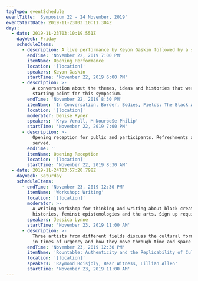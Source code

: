 ```yaml
---
tagType: eventSchedule
eventTitle: 'Symposium 22 - 24 November, 2019'
eventStartDate: 2019-11-23T03:10:11.304Z
days:
  - date: 2019-11-23T03:10:19.551Z
    dayWeek: Friday
    scheduleItems:
      - description: A live performance by Keyon Gaskin followed by a short talk.
        endTime: 'November 22, 2019 7:00 PM'
        itemName: Opening Performance
        location: '[location]'
        speakers: Keyon Gaskin
        startTime: 'November 22, 2019 6:00 PM'
      - description: >-
          A conversation about the themes, ideas and histories that were the
          starting point for this symposium.
        endTime: 'November 22, 2019 8:30 PM'
        itemName: 'In Conversation, Border, Bodies, Fields: The Black Aesthetic Revisited'
        location: '[location]'
        moderator: Denise Ryner
        speakers: 'Krys Verall, M NourbeSe Philip'
        startTime: 'November 22, 2019 7:00 PM'
      - description: >-
          Opening reception for public and participants. Refreshments and snacks
          served.
        endTime: ''
        itemName: Opening Reception
        location: '[location]'
        startTime: 'November 22, 2019 8:30 AM'
  - date: 2019-11-24T03:57:20.798Z
    dayWeek: Saturday
    scheduleItems:
      - endTime: 'November 23, 2019 12:30 PM'
        itemName: 'Workshop: Writing'
        location: '[location]'
        moderator: >-
          A writing workshop for thinking and writing about black creative
          histories, feminst epistemologies and the arts. Sign up required.
        speakers: Jessica Lynne
        startTime: 'November 23, 2019 11:00 AM'
      - description: >-
          Three artists from different fields discuss the cultural forms created
          in times of urgency and how they move through time and space.
        endTime: 'November 23, 2019 12:30 PM'
        itemName: 'Rountable: Authenticity and the Replicability of Cultural Vernaculars'
        location: '[location]'
        speakers: 'Raymond Boisjoly, Bear Witness, Lillian Allen'
        startTime: 'November 23, 2019 11:00 AM'
---
```


